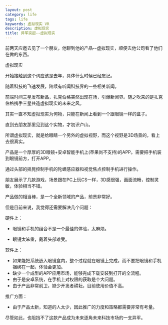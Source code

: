 ```yaml
---
layout: post
category: life
tags: life
keywords: 虚拟现实 VR
description: 虚拟现实
title: 异军突起--虚拟现实
---
```


前两天应邀去见了一个朋友，他聊到他的产品--虚拟现实，顺便去他公司看了他们在做的东西。

虚拟现实

开始接触到这个词应该是去年，具体什么时候已经忘记。

随着科技的飞速发展，陆续有听闻科技界的一些相关新闻。

前端时间三星发布新品，扎克伯格突然出现在场，引爆新闻界。随之吹来的是扎克伯格携手三星共造虚拟现实的未来之风。

其实一直不知虚拟现实为何物，只能在新闻上看到一个跟眼镜一样的盒子。

直到去朋友那里见到这个实物，才初识卢山。

所谓虚拟现实，就是给眼睛一个另外的虚拟视野，而这个视野是3D场景的，看上去很真实。

产品是一个厚厚的3D眼镜+安卓智能手机上(苹果尚不支持)的APP。需要把手机装到眼镜前方，打开APP。

通过头部的摇晃控制手机的陀螺感应器和视觉焦点控制手机进行操作。

朋友展示了几款游戏，场景跟在PC上玩CS一样，3D感很强，画面流畅，控制灵敏，体验相当不错。

产品做的相当棒，是一个全新领域的产品，前景非常好。

但是目前来说，我觉得还需要解决几个问题：

硬件上：

* 眼镜和手机的组合不是一个最佳的体验，太麻烦。

* 眼镜太笨重，戴着头部难受。

软件上：

* 如果能把系统嵌入眼镜盒内，整个过程就在眼镜上完成，而不要把眼镜和手机捆绑在一起，体验会更加。
* 缺少一个成型的APP应用市场，能够完成下载安装到打开的全流程。
* 由于是安卓系统，在手机上对权限的获取是个大问题。
* 由于产品非常前卫，缺少开发者耕耘，目前使用价值不高。

推广方面：

* 由于产品太新，知道的人太少，因此推广的力度和策略都需要非常有考量。

尽管如此，也阻挡不了这款产品成为未来逐角未来科技市场的一支异军。